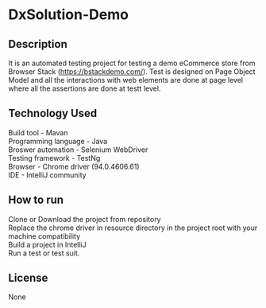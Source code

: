 # DxSolution-Demo

## Description 
  It is an automated testing project for testing a demo eCommerce store from Browser Stack (https://bstackdemo.com/). Test is designed on Page Object Model and all the interactions with web elements are done at page level where all the assertions are done at testt level. 

## Technology Used
  Build tool - Mavan<br/>
  Programming language - Java<br/>
  Broswer automation - Selenium WebDriver<br/> 
  Testing framework  - TestNg<br/>
  Browser - Chrome driver (94.0.4606.61)<br/>
  IDE - IntelliJ community
  
## How to run
  Clone or Download the project from repository <br/>
  Replace the chrome driver in resource directory in the project root with your machine compatibility <br>
  Build a project in IntelliJ <br>
  Run a test or test suit.
   
## License
  None
